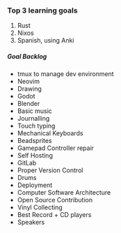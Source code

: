 ### Top 3 learning goals

1. Rust
2. Nixos
3. Spanish, using Anki

##### Goal Backlog

- tmux to manage dev environment
- Neovim
- Drawing
- Godot
- Blender
- Basic music
- Journalling
- Touch typing
- Mechanical Keyboards
- Beadsprites
- Gamepad Controller repair
- Self Hosting
- GitLab
- Proper Version Control
- Drums
- Deployment
- Computer Software Architecture
- Open Source Contribution
- Vinyl Collecting
- Best Record + CD players
- Speakers